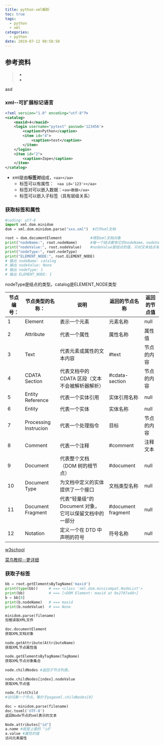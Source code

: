 ```yaml
---
title: python-xml解析
toc: true
tags:
  - python
  - xml
categories:
  - python
date: 2019-07-12 08:58:58
---
```






## 参考资料
> - []()
> - []()




asd

### xml--可扩展标记语言

```xml
<?xml version="1.0" encoding="utf-8"?>
<catalog>
    <maxid>4</maxid>
    <login username="pytest" passwd='123456'>
        <caption>Python</caption>
        <item id="4">
            <caption>test</caption>
        </item>
    </login>
    <item id="2">
        <caption>Zope</caption>
    </item>
</catalog>
```

- xml是由**标签对**组成，```<aa></aa>```
  - 标签可以有属性： ``` <aa id='123'></aa>```
  - 标签对可以嵌入数据：```<aa>数据</aa>```
  - 标签可以嵌入子标签（具有层级关系）



### 获取标签和属性

```python
#coding: utf-8
import xml.dom.minidom
dom = xml.dom.minidom.parse("xxx.xml")  #打开xml文档

root = dom.documentElement             #得到xml文档对象
print("nodeName:", root.nodeName)      #每一个结点都有它的nodeName，nodeValue，nodeType属性
print("nodeValue:", root.nodeValue)    #nodeValue是结点的值，只对文本结点有效
print("nodeType:", root.nodeType)
print("ELEMENT_NODE:", root.ELEMENT_NODE)
# 输出 nodeName: catalog
# 输出 nodeValue: None
# 输出 nodeType: 1
# 输出 ELEMENT_NODE: 1
```

nodeType是结点的类型。catalog是ELEMENT_NODE类型

| 节点编号： | 节点类型的名称：      | 说明                                                   | 返回的节点名称     | 返回的节点值 |
| ---------- | --------------------- | ------------------------------------------------------ | ------------------ | ------------ |
| 1          | Element               | 表示一个元素                                           | 元素名称           | null         |
| 2          | Attribute             | 代表一个属性                                           | 属性名称           | 属性值       |
| 3          | Text                  | 代表元素或属性的文本内容                               | #text              | 节点的内容   |
| 4          | CDATA Section         | 代表文档中的 CDATA 区段（文本不会被解析器解析）        | #cdata-section     | 节点的内容   |
| 5          | Entity Reference      | 代表一个实体引用                                       | 实体引用名称       | null         |
| 6          | Entity                | 代表一个实体                                           | 实体名称           | null         |
| 7          | Processing Instrucion | 代表一个处理指令                                       | 目标               | 节点的内容   |
| 8          | Comment               | 代表一个注释                                           | #comment           | 注释文本     |
| 9          | Document              | 代表整个文档（DOM 树的根节点）                         | #document          | null         |
| 10         | Document Type         | 为文档中定义的实体提供了一个接口                       | 文档类型名称       | null         |
| 11         | Document Fragment     | 代表"轻量级"的 Document 对象，它可以保留文档中的一部分 | #document fragment | null         |
| 12         | Notation              | 定义一个在 DTD 中声明的符号                            | 符号名称           | null         |

[w3school](http://www.w3school.com.cn/xmldom/prop_element_nodetype.asp)

[菜鸟教程--更详细](http://www.runoob.com/dom/dom-nodetype.html)

### 获取子标签

```python
bb = root.getElementsByTagName('maxid')
print(type(bb))  	# === <class 'xml.dom.minicompat.NodeList'>
print(bb)    		# === [<DOM Element: maxid at 0x2707a48>]
b = bb[0]
print(b.nodeName)	# === maxid
print(b.nodeValue)	# === None
```



```python
minidom.parse(filename)
加载读取XML文件
 
doc.documentElement
获取XML文档对象
 
node.getAttribute(AttributeName)
获取XML节点属性值
 
node.getElementsByTagName(TagName)
获取XML节点对象集合
 
node.childNodes #返回子节点列表。
 
node.childNodes[index].nodeValue
获取XML节点值
 
node.firstChild
#访问第一个节点。等价于pagexml.childNodes[0]
 
doc = minidom.parse(filename)
doc.toxml('UTF-8')
返回Node节点的xml表示的文本
 
Node.attributes["id"]
a.name #就是上面的 "id"
a.value #属性的值
访问元素属性
```

